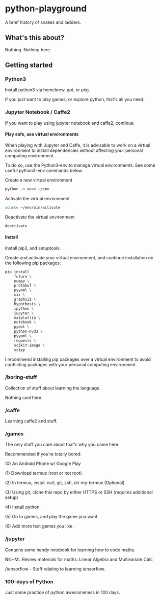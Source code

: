 # python-playground
A brief history of snakes and ladders.

## What's this about?
Nothing. Nothing here.

## Getting started

### Python3

Install python3 via homebrew, apt, or pkg.

If you just want to play games, or explore python, that's all you need.

### Jupyter Notebook / Caffe2
If you want to play using jupyter notebook and caffe2, continue:

#### Play safe, use virtual environments

When playing with Jupyter and Caffe, it is advisable to work on a virtual environment to install dependencies without affecting your personal computing environment.

To do so, use the Python3-env to manage virtual environments. See some useful python3-env commands below.

Create a new virtual environment
```bash
python -m venv ~/env
```

Activate the virtual environment
```bash
source ~/env/bin/activate
```

Deactivate the virtual environment
```bash
deactivate
```

#### Install
Install pip3, and setuptools.

Create and activate your virtual environment, and continue installation on the following pip packages:
```bash
pip install
    future \
    numpy \
    protobuf \
    pyyaml \
    six \
    graphviz \
    hypothesis \
    ipython \
    jupyter \
    matplotlib \
    notebook \
    pydot \
    python-nvd3 \
    pyyaml \
    requests \
    scikit-image \
    scipy
```

I recommend installing pip packages over a virtual environment to avoid conflicting packages with your personal computing environment.

### /boring-stuff
Collection of stuff about learning the language.

Nothing cool here.

### /caffe
Learning caffe2 and stuff.

### /games
The only stuff you care about that's why you came here.

Recommended if you're totally bored:

(0) An Android Phone w/ Google Play

(1) Download termux (root or not root)

(2) In termux, install curl, git, zsh, oh-my-termux (Optional)

(3) Using git, clone this repo by either HTTPS or SSH (requires additional setup)

(4) Install python.

(5) Go to games, and play the game you want.

(6) Add more text games you like.

### /jupyter  

Contains some handy notebook for learning how to code maths.

NN+ML Review materials for maths:
Linear Algebra and Multivariate Calc

/tensorflow - Stuff relating to learning tensorflow.

### 100-days of Python

Just some practice of python awesomeness in 100 days.
